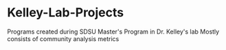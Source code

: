# Kelley-Lab-Projects
Programs created during SDSU Master's Program in Dr. Kelley's lab
Mostly consists of community analysis metrics
